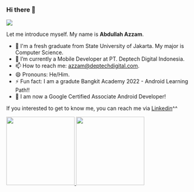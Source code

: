 ### Hi there 👋

<!--
**pemeluksenja/pemeluksenja** is a ✨ _special_ ✨ repository because its `README.md` (this file) appears on your GitHub profile.

Here are some ideas to get you started:

- 🔭 I’m currently working on ...

- 👯 I’m looking to collaborate on ...
- 🤔 I’m looking for help with ...
- 💬 Ask me about ...
- 📫 How to reach me: ...
- 😄 Pronouns: ...
- ⚡ Fun fact: ...
-->
![](https://komarev.com/ghpvc/?username=abdazzam13&style=flat)

Let me introduce myself. My name is **Abdullah Azzam**. 
- 🔭 I'm a fresh graduate from State University of Jakarta. My major is Computer Science.
- 🌱 I’m currently a Mobile Developer at PT. Deptech Digital Indonesia.
- 📫 How to reach me: azzam@deptechdigital.com.
- 😄 Pronouns: He/Him.
- ⚡ Fun fact: I am a gradute Bangkit Academy 2022 - Android Learning Path!!
- 🥳 I am now a Google Certified Associate Android Developer!

If you interested to get to know me, you can reach me via [Linkedin](https://www.linkedin.com/in/abdullah-azzam-/)^^

<p align="left">
<a href="https://github.com/pemeluksenja">
  <img height="180em" src="https://github-readme-stats-eight-theta.vercel.app/api?username=abdazzam13&show_icons=true&theme=algolia&include_all_commits=true&count_private=true"/>
  <img height="180em" src="https://github-readme-stats-eight-theta.vercel.app/api/top-langs/?username=abdazzam13&layout=compact&langs_count=11&theme=algolia"/>
</a>
</p>
